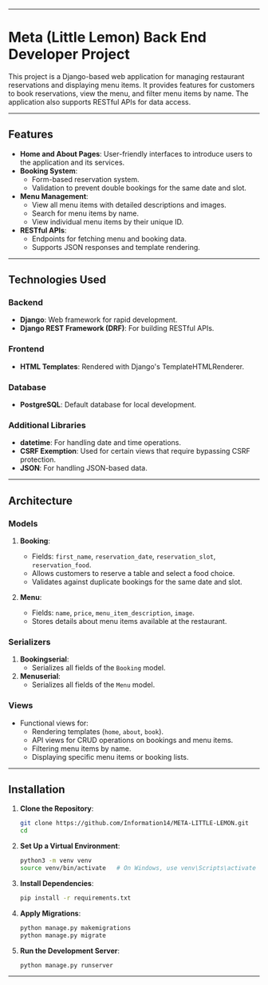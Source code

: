 
---

# Meta (Little Lemon) Back End Developer Project

This project is a Django-based web application for managing restaurant reservations and displaying menu items. It provides features for customers to book reservations, view the menu, and filter menu items by name. The application also supports RESTful APIs for data access.

---

## Features

- **Home and About Pages**: User-friendly interfaces to introduce users to the application and its services.
- **Booking System**:
  - Form-based reservation system.
  - Validation to prevent double bookings for the same date and slot.
- **Menu Management**:
  - View all menu items with detailed descriptions and images.
  - Search for menu items by name.
  - View individual menu items by their unique ID.
- **RESTful APIs**:
  - Endpoints for fetching menu and booking data.
  - Supports JSON responses and template rendering.

---

## Technologies Used

### Backend
- **Django**: Web framework for rapid development.
- **Django REST Framework (DRF)**: For building RESTful APIs.

### Frontend
- **HTML Templates**: Rendered with Django's TemplateHTMLRenderer.

### Database
- **PostgreSQL**: Default database for local development.

### Additional Libraries
- **datetime**: For handling date and time operations.
- **CSRF Exemption**: Used for certain views that require bypassing CSRF protection.
- **JSON**: For handling JSON-based data.

---

## Architecture

### Models
1. **Booking**:
   - Fields: `first_name`, `reservation_date`, `reservation_slot`, `reservation_food`.
   - Allows customers to reserve a table and select a food choice.
   - Validates against duplicate bookings for the same date and slot.

2. **Menu**:
   - Fields: `name`, `price`, `menu_item_description`, `image`.
   - Stores details about menu items available at the restaurant.

### Serializers
1. **Bookingserial**:
   - Serializes all fields of the `Booking` model.
2. **Menuserial**:
   - Serializes all fields of the `Menu` model.

### Views
- Functional views for:
  - Rendering templates (`home`, `about`, `book`).
  - API views for CRUD operations on bookings and menu items.
  - Filtering menu items by name.
  - Displaying specific menu items or booking lists.

---

## Installation

1. **Clone the Repository**:
   ```bash
   git clone https://github.com/Information14/META-LITTLE-LEMON.git
   cd 
   ```

2. **Set Up a Virtual Environment**:
   ```bash
   python3 -m venv venv
   source venv/bin/activate   # On Windows, use venv\Scripts\activate
   ```

3. **Install Dependencies**:
   ```bash
   pip install -r requirements.txt
   ```

4. **Apply Migrations**:
   ```bash
   python manage.py makemigrations
   python manage.py migrate
   ```

5. **Run the Development Server**:
   ```bash
   python manage.py runserver
   ```

---
